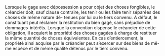 Lorsque le gage avec dépossession a pour objet des choses fongibles, le créancier
doit, sauf clause contraire, les tenir ou les faire tenir séparées des choses de même nature dé-
tenues par lui ou le tiers convenu. A défaut, le constituant peut réclamer la restitution du bien
gagé, sans préjudice de dommages-intérêts.
Lorsque la convention dispense le créancier de cette obligation, il acquiert la propriété des
choses gagées à charge de restituer la même quantité de choses équivalentes. En cas
d’entiercement, la propriété ainsi acquise par le créancier peut s’exercer sur des biens de mê-
me espèce et de même qualité détenus par le tiers convenu.